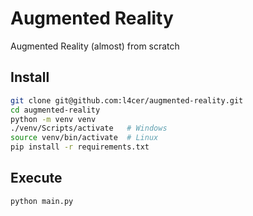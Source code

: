 # Augmented Reality

Augmented Reality (almost) from scratch

## Install

```bash
git clone git@github.com:l4cer/augmented-reality.git
cd augmented-reality
python -m venv venv
./venv/Scripts/activate   # Windows
source venv/bin/activate  # Linux
pip install -r requirements.txt
```

## Execute

```bash
python main.py
```

